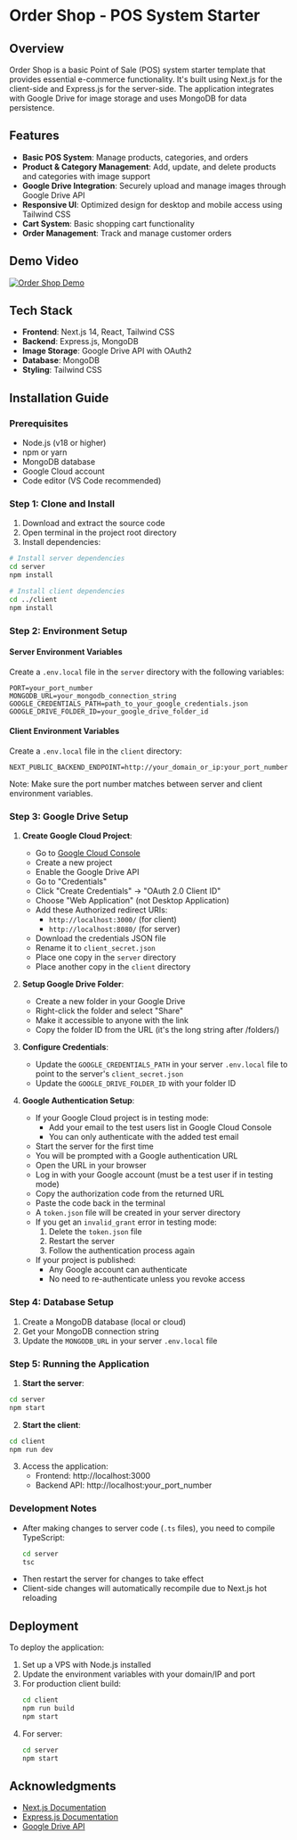 # Order Shop - POS System Starter

## Overview

Order Shop is a basic Point of Sale (POS) system starter template that provides essential e-commerce functionality. It's built using Next.js for the client-side and Express.js for the server-side. The application integrates with Google Drive for image storage and uses MongoDB for data persistence.

## Features

- **Basic POS System**: Manage products, categories, and orders
- **Product & Category Management**: Add, update, and delete products and categories with image support
- **Google Drive Integration**: Securely upload and manage images through Google Drive API
- **Responsive UI**: Optimized design for desktop and mobile access using Tailwind CSS
- **Cart System**: Basic shopping cart functionality
- **Order Management**: Track and manage customer orders

## Demo Video

[![Order Shop Demo](https://img.youtube.com/vi/jE6n3H6qdDg/0.jpg)](https://www.youtube.com/watch?v=jE6n3H6qdDg)

## Tech Stack

- **Frontend**: Next.js 14, React, Tailwind CSS
- **Backend**: Express.js, MongoDB
- **Image Storage**: Google Drive API with OAuth2
- **Database**: MongoDB
- **Styling**: Tailwind CSS

## Installation Guide

### Prerequisites

- Node.js (v18 or higher)
- npm or yarn
- MongoDB database
- Google Cloud account
- Code editor (VS Code recommended)

### Step 1: Clone and Install

1. Download and extract the source code
2. Open terminal in the project root directory
3. Install dependencies:

```bash
# Install server dependencies
cd server
npm install

# Install client dependencies
cd ../client
npm install
```

### Step 2: Environment Setup

#### Server Environment Variables

Create a `.env.local` file in the `server` directory with the following variables:

```env
PORT=your_port_number
MONGODB_URL=your_mongodb_connection_string
GOOGLE_CREDENTIALS_PATH=path_to_your_google_credentials.json
GOOGLE_DRIVE_FOLDER_ID=your_google_drive_folder_id
```

#### Client Environment Variables

Create a `.env.local` file in the `client` directory:

```env
NEXT_PUBLIC_BACKEND_ENDPOINT=http://your_domain_or_ip:your_port_number
```

Note: Make sure the port number matches between server and client environment variables.

### Step 3: Google Drive Setup

1. **Create Google Cloud Project**:

   - Go to [Google Cloud Console](https://console.cloud.google.com/)
   - Create a new project
   - Enable the Google Drive API
   - Go to "Credentials"
   - Click "Create Credentials" → "OAuth 2.0 Client ID"
   - Choose "Web Application" (not Desktop Application)
   - Add these Authorized redirect URIs:
     - `http://localhost:3000/` (for client)
     - `http://localhost:8080/` (for server)
   - Download the credentials JSON file
   - Rename it to `client_secret.json`
   - Place one copy in the `server` directory
   - Place another copy in the `client` directory

2. **Setup Google Drive Folder**:

   - Create a new folder in your Google Drive
   - Right-click the folder and select "Share"
   - Make it accessible to anyone with the link
   - Copy the folder ID from the URL (it's the long string after /folders/)

3. **Configure Credentials**:

   - Update the `GOOGLE_CREDENTIALS_PATH` in your server `.env.local` file to point to the server's `client_secret.json`
   - Update the `GOOGLE_DRIVE_FOLDER_ID` with your folder ID

4. **Google Authentication Setup**:
   - If your Google Cloud project is in testing mode:
     - Add your email to the test users list in Google Cloud Console
     - You can only authenticate with the added test email
   - Start the server for the first time
   - You will be prompted with a Google authentication URL
   - Open the URL in your browser
   - Log in with your Google account (must be a test user if in testing mode)
   - Copy the authorization code from the returned URL
   - Paste the code back in the terminal
   - A `token.json` file will be created in your server directory
   - If you get an `invalid_grant` error in testing mode:
     1. Delete the `token.json` file
     2. Restart the server
     3. Follow the authentication process again
   - If your project is published:
     - Any Google account can authenticate
     - No need to re-authenticate unless you revoke access

### Step 4: Database Setup

1. Create a MongoDB database (local or cloud)
2. Get your MongoDB connection string
3. Update the `MONGODB_URL` in your server `.env.local` file

### Step 5: Running the Application

1. **Start the server**:

```bash
cd server
npm start
```

2. **Start the client**:

```bash
cd client
npm run dev
```

3. Access the application:
   - Frontend: http://localhost:3000
   - Backend API: http://localhost:your_port_number

### Development Notes

- After making changes to server code (`.ts` files), you need to compile TypeScript:
  ```bash
  cd server
  tsc
  ```
- Then restart the server for changes to take effect
- Client-side changes will automatically recompile due to Next.js hot reloading

## Deployment

To deploy the application:

1. Set up a VPS with Node.js installed
2. Update the environment variables with your domain/IP and port
3. For production client build:
   ```bash
   cd client
   npm run build
   npm start
   ```
4. For server:
   ```bash
   cd server
   npm start
   ```

## Acknowledgments

- [Next.js Documentation](https://nextjs.org/docs)
- [Express.js Documentation](https://expressjs.com/)
- [Google Drive API](https://developers.google.com/drive)
